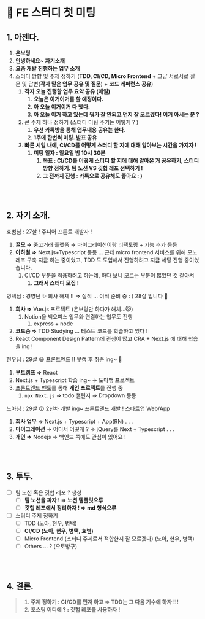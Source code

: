 # 🚀 FE 스터디 첫 미팅

## 1. 아젠다.

1. **온보딩**
2. **안녕하세요~ 자기소개**
3. **요즘 개발 진행하는 업무 소개**
4. 스터디 방향 및 주제 정하기 (**TDD, CI/CD, Micro Frontend** + 그냥 서로서로 질문 및 답변(**각자 맡은 업무 공유 및 질문**) + **코드 레퍼런스 공유**)
   1. **각자 오늘 진행할 업무 요약 공유 (매일)**
      1. **오늘은 이거이거를 할 예정이다.**
      2. **아 오늘 이거이거 다 했다.**
      3. **아 오늘 이거 하고 있는데 뭐가 잘 안되고 먼지 잘 모르겠다! 이거 아시는 분 ?**
   2. 큰 주제 하나 정하기 (스터디 미팅 주기는 어떻게 ? )
      1. **우선 카톡방을 통해 업무내용 공유는 한다.**
      2. **1주에 한번씩 미팅. 발표 공유**
   3. **빠른 시일 내에, CI/CD를 어떻게 스터디 할 지에 대해 알아보는 시간을 가지자 !**
      1. **미팅 일자 : 일요일 밤 10시 30분**
         1. **목표 : CI/CD를 어떻게 스터디 할 지에 대해 알아온 거 공유하기, 스터디 방향 정하기. 팀 노션 VS 깃헙 레포 선택하기 !**
         2. **그 전까지 진행 : 카톡으로 공유해도 좋아요 : )**

<br />
<br />

## 2. 자기 소개.

효범님 : 27살 ! 주니어 프론트 개발자 !

1. **꿀모 ⇒** 중고거래 플랫폼 ⇒ 마이그레이션이랑 리팩토링 + 기능 추가 등등
2. **아하철 ⇒** Next.js+Typescript 등등 … 근데 micro frontend 서비스를 위해 모노레포 구축 지금 하는 중이었고, TDD 도 도입해서 진행하려고 지금 세팅 진행 중이었습니다.
   1. CI/CD 부분을 적용하려고 하는데, 하다 보니 모르는 부분이 많았던 것 같아서
      1. **그래서 스터디 모집 !**

병택님 : 경영난 ✨ 회사 해체 !! ⇒ 실직 … 이직 준비 중 : ) 28살 입니다 🙌

1. **회사 ⇒** Vue.js 프로젝트 (온보딩만 하다가 해체…😺)
   1. Notion을 백오피스 업무와 연결하는 업무도 진행
      1. express + node
2. **코드숨 ⇒** TDD Studying … 테스트 코드를 학습하고 있다 !
3. React Component Design Pattern에 관심이 많고 CRA + Next.js 에 대해 학습을 ing !

현우님 : 29살 😃 프론트엔드 !! 부캠 후 취준 ing~ 🥸

1. **부트캠프 ⇒** React
2. Next.js + Typescript 학습 ing~ ⇒ 도마뱀 프로젝트
3. [프론트엔드 멘토](https://www.frontendmentor.io/)를 통해 **개인 프로젝트**를 진행 중
   1. `npx Next.js` ⇒ todo 챌린지 ⇒ Dropdown 등등

노아님 : 29살 😚 2년차 개발 ing~ 프론트엔드 개발 ! 스타트업 Web/App

1. **회사 업무** ⇒ Next.js + Typescript + App(RN) . . .
2. **마이그레이션** ⇒ 어디서 어떻게 ? ⇒ jQuery를 Next + Typescript . . .
3. **개인 ⇒** Nodejs ⇒ 백엔드 쪽에도 관심이 있어요 !

<br />
<br />

## 3. 투두.

- [ ] 팀 노션 혹은 깃헙 레포 ? 생성
  - [ ] **팀 노션을 파자 ! ⇒ 노션 템플릿으루**
  - [ ] **깃헙 레포에서 정리하자 ! ⇒ md 형식으루**
- [ ] 스터디 주제 정하기
  - [ ] TDD (노아, 현우, 병택)
  - [ ] **CI/CD (노아, 현우, 병택, 효범)**
  - [ ] Micro Frontend (스터디 주제로서 적합한지 잘 모르겠다) (노아, 현우, 병택)
  - [ ] Others … ? (오토방구)

<br />
<br />

## 4. 결론.

> 1. **주제 정하기 : CI/CD를 먼저 하고 ⇒ TDD는 그 다음 기수에 하자 !!!** <br />
> 2. **포스팅 어디에 ? : 깃헙 레포를 사용하자 !**

<br />
